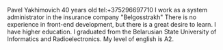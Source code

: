 Pavel Yakhimovich
40 years old
tel:+375296697710
I work as a system administrator in the insurance company "Belgosstrakh"
There is no experience in front-end development, but there is a great desire to learn.
I have higher education. I graduated from the Belarusian State University of Informatics and Radioelectronics.
My level of english is A2.
